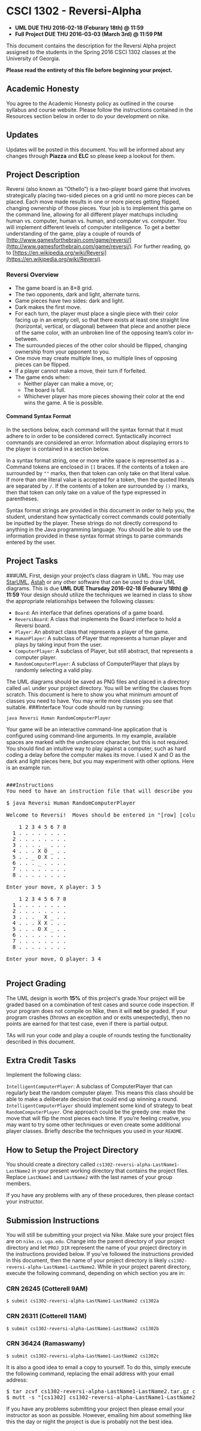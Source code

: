 
# CSCI 1302 - Reversi-Alpha

* **UML DUE THU 2016-02-18 (Feburary 18th) @ 11:59**
* **Full Project DUE THU 2016-03-03 (March 3rd) @ 11:59 PM**

This document contains the description for the Reversi Alpha project
assigned to the students in the Spring 2016 CSCI 1302 classes
at the University of Georgia. 

**Please read the entirety of this file before
beginning your project.** 

## Academic Honesty

You agree to the Academic Honesty policy as outlined in the course syllabus and
course website. Please follow the instructions contained in the Resources section below in order to do your 
development on nike.

## Updates

Updates will be posted in this document. You will be informed about any changes through **Piazza** and **ELC** so please keep a lookout for them.

## Project Description
Reversi (also known as “Othello”) is a two-player board game that involves strategically placing two-sided pieces on a grid until no more pieces can be placed.  Each move made results in one or more pieces getting flipped, changing ownership of those pieces.  Your job is to implement this game on the command line, allowing for all different player matchups including human vs. computer, human vs. human, and computer vs. computer.  You will implement different levels of computer intelligence. To get a better understanding of the game, play a couple of rounds of [http://www.gamesforthebrain.com/game/reversi/](http://www.gamesforthebrain.com/game/reversi/). For further reading, go to [https://en.wikipedia.org/wiki/Reversi](https://en.wikipedia.org/wiki/Reversi).

### Reversi Overview 
-	The game board is an 8×8 grid.
-	The two opponents, dark and light, alternate turns.
-	Game pieces have two sides: dark and light.
-	Dark makes the first move.
-	For each turn, the player must place a single piece with their color facing up in an empty cell, so that there exists at least one straight line (horizontal, vertical, or diagonal) between that piece and another piece of the same color, with an unbroken line of the opposing team’s color in-between.
-	The surrounded pieces of the other color should be flipped, changing ownership from your opponent to you.
-	One move may create multiple lines, so multiple lines of opposing pieces can be flipped.
-	If a player cannot make a move, their turn if forfeited.
-	The game ends when:
	*	Neither player can make a move, or;
	*	The board is full.
	*	Whichever player has more pieces showing their color at the end wins the game.  A tie is possible.



#### Command Syntax Format

In the sections below, each command will the syntax format that it must adhere
to in order to be considered correct. Syntactically incorrect commands are
considered an error. Information about displaying errors to the player is
contained in a section below. 

In a syntax format string, one or more white space is represented as a
<code>-</code>. Command tokens are enclosed in <code>[]</code> braces. If the
contents of a token are surrounded by <code>""</code> marks, then that token can 
only take on that literal value. If more than one literal value is accepted for
a token, then the quoted literals are separated by <code>/</code>. If the
contents of a token are surrounded by <code>()</code> marks, then that token can
only take on a value of the type expressed in parentheses.  

Syntax format strings are provided in this document in order to help you, the
student, understand how syntactically correct commands could potentially be 
inputted by the player. These strings do not directly correspond to anything in
the Java programming language. You should be able to use the information
provided in these syntax format strings to parse commands entered by the
user. 

## Project Tasks
###UML
First, design your project’s class diagram in UML. You may use [StarUML](http://staruml.io/), [Astah](http://astah.net/) or any other software that can be used to draw UML diagrams. This is due **UML DUE Thursday 2016-02-18 (Feburary 18th) @ 11:59** Your design should utilize the techniques we learned in class to show the appropriate relationships between the following classes:

*	```Board```: An interface that defines operations of a game board.
*	```ReversiBoard```: A class that implements the Board interface to hold a Reversi board.
*	```Player```: An abstract class that represents a player of the game.
*	```HumanPlayer```: A subclass of Player that represents a human player and plays by taking input from the user.
*	```ComputerPlayer```: A subclass of Player, but still abstract, that represents a computer player.
*	```RandomComputerPlayer```: A subclass of ComputerPlayer that plays by randomly selecting a valid play. 

The UML diagrams should be saved as PNG files and placed in a directory called ```uml``` under your project directory.
You will be writing the classes from scratch. This document is here to show you what minimum amount of classes you need to have. You may write more classes you see that suitable. 
###Interface
Your code should run by running:
```
java Reversi Human RandomComputerPlayer
```
Your game will be an interactive command-line application that is configured using command-line arguments.  In my example, available spaces are marked with the underscore character, but this is not required.  You should find an intuitive way to play against a computer, such as hard coding a delay before the computer makes its move.  I used X and O as the dark and light pieces here, but you may experiment with other options.  Here is an example run.  
<pre>

###Instructions
You need to have an instruction file that will describe you project and how it works. The file should be inside your project directory and describe how you implemented the functionality of this project and how to use your application.

$ java Reversi Human RandomComputerPlayer

Welcome to Reversi!  Moves should be entered in "[row] [column]" format.
  
    1 2 3 4 5 6 7 8
  1 . . . . . . . .
  2 . . . . . . . .
  3 . . . . _ . . .
  4 . . . X O _ . .
  5 . . _ O X . . .
  6 . . . _ . . . .
  7 . . . . . . . .
  8 . . . . . . . .

Enter your move, X player: 3 5

    1 2 3 4 5 6 7 8
  1 . . . . . . . .
  2 . . . . . . . .
  3 . . . _ X _ . .
  4 . . . X X . . .
  5 . . . O X _ . .
  6 . . . . . . . .
  7 . . . . . . . .
  8 . . . . . . . .

Enter your move, O player: 3 4

</pre>


## Project Grading

The UML design is worth **15%** of this project's grade.Your project will be graded based on a combination of test cases and source code inspection. If your program does not compile on Nike, then it will **not** be 
graded. If your program crashes (throws an exception and or exits unexpectedly),
then no points are earned for that test case, even if there is partial output.

TAs will run your code and play a couple of rounds testing the functionality described in this document.

## Extra Credit Tasks
Implement the following class:

```IntelligentComputerPlayer```: A subclass of ComputerPlayer that can regularly beat the random computer player. This means this class should be able to make a deliberate decision that could end up winning a round.
```IntelligentComputerPlayer``` should implement some kind of strategy to beat ```RandomComputerPlayer```.  One approach could be the greedy one: make the move that will flip the most pieces each time.  If you’re feeling creative, you may want to try some other techniques or even create some additional player classes.  Briefly describe the techniques you used in your ```README```.  


## How to Setup the Project Directory

You should create a directory called <code>cs1302-reversi-alpha-LastName1-LastName2</code> in
your present working directory that contains the project files. Replace ```LastName1``` and
```LastName2``` with the last names of your group members.

If you have any problems with any of these procedures, then please contact
your instructor.

## Submission Instructions

You will still be submitting your project via Nike. Make sure your project files
are on <code>nike.cs.uga.edu</code>. Change into the parent directory of your
project directory and let <code>PROJ_DIR</code> represent the name of your 
project directory in the instructions provided below. If you've followed the
instructions provided in this document, then the name of your project directory
is likely <code>cs1302-reversi-alpha-LastName1-LastName2</code>. While in your project parent
directory, execute the following command, depending on which section you are in:

### CRN 26245 (Cotterell 9AM)

    $ submit cs1302-reversi-alpha-LastName1-LastName2 cs1302a

### CRN 26311 (Cotterell 11AM)

    $ submit cs1302-reversi-alpha-LastName1-LastName2 cs1302b

### CRN 36424 (Ramaswamy)

    $ submit cs1302-reversi-alpha-LastName1-LastName2 cs1302c

It is also a good idea to email a copy to yourself. To do this, simply execute 
the following command, replacing the email address with your email address:

<pre>
$ tar zcvf cs1302-reversi-alpha-LastName1-LastName2.tar.gz cs1302-reversi-alpha-LastName1-LastName2
$ mutt -s "[cs1302] cs1302-reversi-alpha-LastName1-LastName2" -a cs1302-reversi-alpha-LastName1-LastName2.tar.gz -- your@email.com < /dev/null
</pre>

If you have any problems submitting your project then please email your
instructor as soon as possible. However, emailing him about something like this
the day or night the project is due is probably not the best idea.


